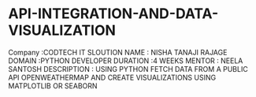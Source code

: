 # API-INTEGRATION-AND-DATA-VISUALIZATION
Company :CODTECH IT SLOUTION 
NAME : NISHA TANAJI RAJAGE
DOMAIN :PYTHON DEVELOPER 
DURATION :4 WEEKS
MENTOR : NEELA SANTOSH 
DESCRIPTION : USING PYTHON FETCH DATA FROM A PUBLIC API OPENWEATHERMAP AND CREATE VISUALIZATIONS USING MATPLOTLIB OR SEABORN

